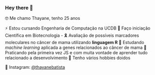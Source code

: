 ### Hey there 👋
🤓 Me chamo Thayane, tenho 25 anos

⚡ Estou cursando Engenharia de Computação na UCDB
🧬 Faço iniciação Científica em Biotecnologia
    - 🎗 Avaliação de possíveis marcadores moleculares no câncer de mama utilizando **linguagem R**
👯 Estudando _machine learning_ aplicada a genes relacionados ao câncer de mama
🔨 Praticando pela primeira vez JS e com muita vontade de aprender tudo relacionado a desenvolvimento
🎈 Tenho vários hobbies doidos 

🔭 Instagram: [@thayanebatista](https://www.instagram.com/thayanebatista/)
<!--
**thayanebatista/thayanebatista** is a ✨ _special_ ✨ repository because its `README.md` (this file) appears on your GitHub profile.

Here are some ideas to get you started:

- 🔭 I’m currently working on ...
- 🌱 I’m currently learning ...
- 👯 I’m looking to collaborate on ...
- 🤔 I’m looking for help with ...
- 💬 Ask me about ...
- 📫 How to reach me: ...
- 😄 Pronouns: ...
- ⚡ Fun fact: ...
-->
